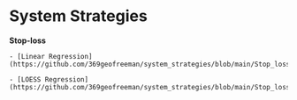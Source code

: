 # System Strategies


**Stop-loss**

    - [Linear Regression](https://github.com/369geofreeman/system_strategies/blob/main/Stop_loss_detection/Linear_Regression_for_Stops/linear_regression.ipynb)

    - [LOESS Regression](https://github.com/369geofreeman/system_strategies/blob/main/Stop_loss_detection/LOESS_for_stops/LOESS_for_stops.ipynb)
